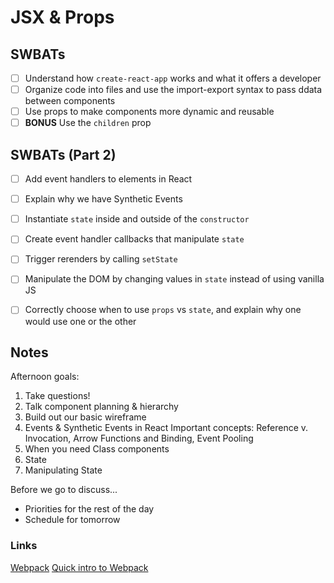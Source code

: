 JSX & Props
=============================

## SWBATs
- [ ] Understand how `create-react-app` works and what it offers a developer
- [ ] Organize code into files and use the import-export syntax to pass ddata between components
- [ ] Use props to make components more dynamic and reusable
- [ ] **BONUS** Use the `children` prop 

## SWBATs (Part 2)
- [ ] Add event handlers to elements in React
- [ ] Explain why we have Synthetic Events
- [ ] Instantiate `state` inside and outside of the `constructor`
- [ ] Create event handler callbacks that manipulate `state`
- [ ] Trigger rerenders by calling `setState`
- [ ] Manipulate the DOM by changing values in `state` instead of using vanilla JS
- [ ] Correctly choose when to use `props` vs `state`, and explain why one would use one or the other



## Notes

Afternoon goals:
1. Take questions!
2. Talk component planning & hierarchy
3. Build out our basic wireframe
4. Events & Synthetic Events in React
    Important concepts: Reference v. Invocation, Arrow Functions and Binding, Event Pooling
5. When you need Class components
6. State
7. Manipulating State


Before we go to discuss...
- Priorities for the rest of the day
- Schedule for tomorrow 


### Links
[Webpack](https://webpack.js.org/)
[Quick intro to Webpack](https://medium.com/the-self-taught-programmer/what-is-webpack-and-why-should-i-care-part-1-introduction-ca4da7d0d8dc)